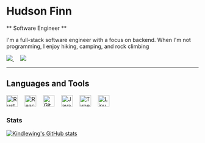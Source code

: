 # Hudson Finn

** Software Engineer **

I'm a full-stack software engineer with a focus on backend. When I'm not programming, I enjoy hiking, camping, and rock climbing

<p align="left">
    <a style="margin-right:16px" href="mailto:hudson.finn@zohomail.com"> <img src="https://custom-icon-badges.demolab.com/badge/-hudson.finn@zohomail.com-red?style=for-the-badge&logo=mention&logoColor=white" /> </a>
    <a href="https://www.linkedin.com/in/hudson-finn/"> <img src="https://custom-icon-badges.demolab.com/badge/-Linkedin-blue?style=for-the-badge&logo=mention&logoColor=white" /> </a>
</p>

---

## Languages and Tools

<a> <img alt="Rust" width="30px" style="padding-right:14px" src="https://cdn.jsdelivr.net/gh/devicons/devicon@latest/icons/rust/rust-original.svg" /> </a>
<a> <img alt="React" width="30px" style="padding-right:14px;" src="https://cdn.jsdelivr.net/gh/devicons/devicon/icons/react/react-original.svg" /> </a>
<a> <img alt="Git" width="30px" style="padding-right:14px;" src="https://cdn.jsdelivr.net/gh/devicons/devicon/icons/git/git-plain.svg" /> </a>
<a> <img alt="Javascript" width="30px" style="padding-right:14px;" src="https://cdn.jsdelivr.net/gh/devicons/devicon/icons/javascript/javascript-original.svg" /> </a>
<a> <img alt="Typescript" width="30px" style="padding-right:14px;" src="https://cdn.jsdelivr.net/gh/devicons/devicon/icons/typescript/typescript-original.svg" /> </a>
<a> <img alt="Linux" width="30px" style="padding-right:14px;" src="https://cdn.jsdelivr.net/gh/devicons/devicon/icons/linux/linux-plain.svg" />

### Stats

[![Kindlewing's GitHub stats](https://github-readme-stats.vercel.app/api?username=Kindlewing&show_icons=true&theme=radical)](https://github.com/anuraghazra/github-readme-stats)

</div>
